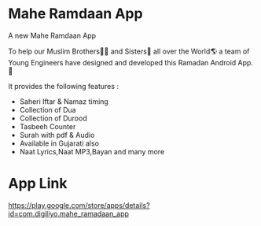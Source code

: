 # Mahe Ramdaan App

A new Mahe Ramdaan App

To help our Muslim Brothers🧔🏻 and Sisters🧕 all over the World🌎 a team of Young Engineers have designed and developed this Ramadan Android App. 📱

It provides the following features :
- Saheri Iftar & Namaz timing
- Collection of Dua
- Collection of Durood
- Tasbeeh Counter
- Surah with pdf & Audio
- Available in Gujarati also
- Naat Lyrics,Naat MP3,Bayan and many more

# App Link 
https://play.google.com/store/apps/details?id=com.digiliyo.mahe_ramadaan_app
